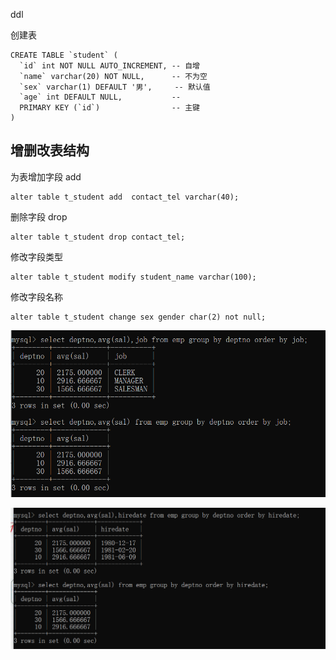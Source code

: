 ddl

创建表

```mysql
CREATE TABLE `student` (
  `id` int NOT NULL AUTO_INCREMENT, -- 自增
  `name` varchar(20) NOT NULL,      -- 不为空
  `sex` varchar(1) DEFAULT '男',     -- 默认值
  `age` int DEFAULT NULL,           -- 
  PRIMARY KEY (`id`)                -- 主键
)
```

## 增删改表结构

为表增加字段 add

```mysql
alter table t_student add  contact_tel varchar(40);
```

删除字段 drop

```mysql
alter table t_student drop contact_tel;
```

修改字段类型

```mysql
alter table t_student modify student_name varchar(100);
```

修改字段名称

```mysql
alter table t_student change sex gender char(2) not null;
```



![image-20220305104434753](mysql%E5%9F%BA%E7%A1%80%E8%AF%AD%E6%B3%95.assets/image-20220305104434753.png)

![image-20220305104623442](mysql%E5%9F%BA%E7%A1%80%E8%AF%AD%E6%B3%95.assets/image-20220305104623442.png)